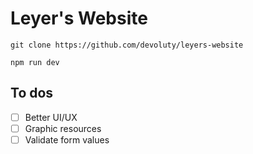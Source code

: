 # Leyer's Website

`git clone https://github.com/devoluty/leyers-website`

`npm run dev`

## To dos

- [ ] Better UI/UX
- [ ] Graphic resources
- [ ] Validate form values